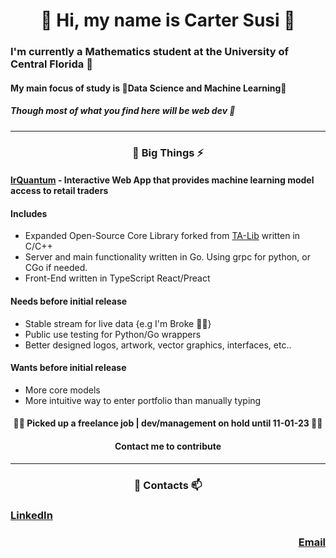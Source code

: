 
<h1 align="center"> 👋 Hi, my name is Carter Susi 🫡 </h1>

### I'm currently a Mathematics student at the University of Central Florida 🫠

#### My main focus of study is 🌱Data Science and Machine Learning🌱

##### Though most of what you find here will be web dev 🤕

---

<h3 align="center"> 🔭 Big Things ⚡ </h3>

 #### [lrQuantum](https://github.com/lrQuantum) - Interactive Web App that provides machine learning model access to retail traders
 
#### Includes
- Expanded Open-Source Core Library forked from [TA-Lib](https://github.com/TA-Lib) written in C/C++
- Server and main functionality written in Go. Using grpc for python, or CGo if needed.
- Front-End written in TypeScript React/Preact

#### Needs before initial release
- Stable stream for live data {e.g I'm Broke 👨‍🎓}
- Public use testing for Python/Go wrappers
- Better designed logos, artwork, vector graphics, interfaces, etc..

#### Wants before initial release
- More core models
- More intuitive way to enter portfolio than manually typing

<h4 align="center">🧟‍♂️ Picked up a freelance job | dev/management on hold until 11-01-23 🧟‍♂️</h4>
<h4 align="center">Contact me to contribute</h4>

---

<h3 align="center"> 💬 Contacts 📫 </h3>

<h3 align="left"><a href="www.linkedin.com/in/carter-susi">LinkedIn</a></h3>
<h3 align="right"><a href="mailto:cartersusi@proton.me">Email</a></h3>



<!--
**carter4299/carter4299** is a ✨ _special_ ✨ repository because its `README.md` (this file) appears on your GitHub profile.

Here are some ideas to get you started:

- 🔭 I’m currently working on ...
- 🌱 I’m currently learning ...
- 👯 I’m looking to collaborate on ...
- 🤔 I’m looking for help with ...
- 💬 Ask me about ...
- 📫 How to reach me: ...
- 😄 Pronouns: ...
- ⚡ Fun fact: ...
-->
